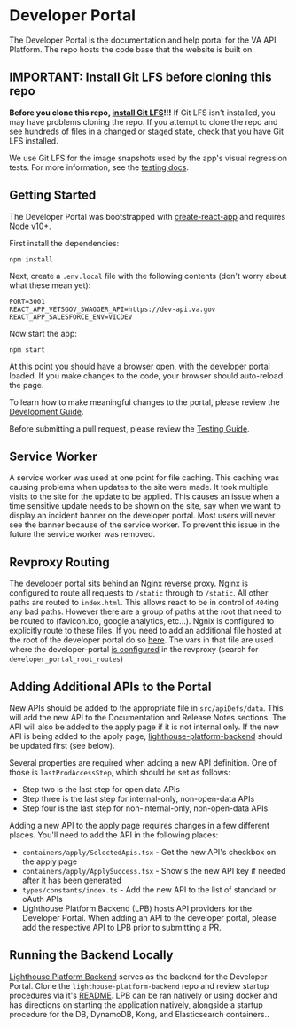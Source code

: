 # Developer Portal

The Developer Portal is the documentation and help portal for the VA API Platform. The repo hosts the code base that the website is built on.

## IMPORTANT: Install Git LFS before cloning this repo

**Before you clone this repo, [install Git LFS](https://github.com/git-lfs/git-lfs/wiki/Installation)!!!** If Git LFS isn't installed, you may have problems cloning the repo. If you attempt to clone the repo and see hundreds of files in a changed or staged state, check that you have Git LFS installed.

We use Git LFS for the image snapshots used by the app's visual regression tests. For more information, see the [testing docs](docs/testing.md#visual-regression-testing).

## Getting Started

The Developer Portal was bootstrapped with [create-react-app](https://github.com/facebook/create-react-app) and requires [Node v10+](https://nodejs.org/en/download/).

First install the dependencies:

```
npm install
```

Next, create a `.env.local` file with the following contents (don't worry about what these mean yet):

```
PORT=3001
REACT_APP_VETSGOV_SWAGGER_API=https://dev-api.va.gov
REACT_APP_SALESFORCE_ENV=VICDEV
```

Now start the app:

```
npm start
```

At this point you should have a browser open, with the developer portal loaded. If you make changes to the
code, your browser should auto-reload the page.

To learn how to make meaningful changes to the portal, please review the [Development Guide](docs/development.md).

Before submitting a pull request, please review the [Testing Guide](docs/testing.md).

## Service Worker

A service worker was used at one point for file caching. This caching was causing problems when
updates to the site were made. It took multiple visits to the site for the update to be applied.
This causes an issue when a time sensitive update needs to be shown on the site, say when we want
to display an incident banner on the developer portal. Most users will never see the banner
because of the service worker. To prevent this issue in the future the service worker was removed.

## Revproxy Routing

The developer portal sits behind an Nginx reverse proxy. Nginx is configured to route all requests to `/static` through to `/static`. All other paths are routed to `index.html`. This allows react to be in control of `404`ing any bad paths. However there are a group of paths at the root that need to be routed to (favicon.ico, google analytics, etc...). Ngnix is configured to explicitly route to these files. If you need to add an additional file hosted at the root of the developer portal do so [here](https://github.com/department-of-veterans-affairs/devops/blob/master/ansible/deployment/config/revproxy-vagov/vars/developer_portal_root_routes.yml). The vars in that file are used where the developer-portal [is configured](https://github.com/department-of-veterans-affairs/devops/blob/master/ansible/deployment/config/revproxy-vagov/templates/nginx_revproxy.conf.j2#L668) in the revproxy (search for `developer_portal_root_routes`)

## Adding Additional APIs to the Portal

New APIs should be added to the appropriate file in `src/apiDefs/data`. This will add the new API to the Documentation and Release Notes sections. The API will also be added to the apply page if it is not internal only. If the new API is being added to the apply page, [lighthouse-platform-backend](https://github.com/department-of-veterans-affairs/lighthouse-platform-backend) should be updated first (see below).

Several properties are required when adding a new API definition. One of those is `lastProdAccessStep`, which should be set as follows:

- Step two is the last step for open data APIs
- Step three is the last step for internal-only, non-open-data APIs
- Step four is the last step for non-internal-only, non-open-data APIs

Adding a new API to the apply page requires changes in a few different places. You'll need to add the API in the following places:

- `containers/apply/SelectedApis.tsx` - Get the new API's checkbox on the apply page
- `containers/apply/ApplySuccess.tsx` - Show's the new API key if needed after it has been generated
- `types/constants/index.ts` - Add the new API to the list of standard or oAuth APIs
- Lighthouse Platform Backend (LPB) hosts API providers for the Developer Portal. When adding an API to the developer portal, please add the respective API to LPB prior to submitting a PR.

## Running the Backend Locally

[Lighthouse Platform Backend](https://github.com/department-of-veterans-affairs/lighthouse-platform-backend) serves as the backend for the Developer Portal. Clone the `lighthouse-platform-backend` repo and review startup procedures via it's [README](https://github.com/department-of-veterans-affairs/lighthouse-platform-backend/blob/master/README.md). LPB can be ran natively or using docker and has directions on starting the application natively, alongside a startup procedure for the DB, DynamoDB, Kong, and Elasticsearch containers..
